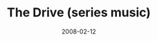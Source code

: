 ---
layout: music 
title: "The Drive (series music)"
date: 2008-02-12 
description: "Series music from The Drive series."
audio: "http://s3.amazonaws.com/crossroadsaudiomessages/TheDrive.mp3"
audio-duration: "10:16"
src: "http://s3.amazonaws.com/crossroads-media/images/legacy/content/DefaultVideoImage.jpg"
---